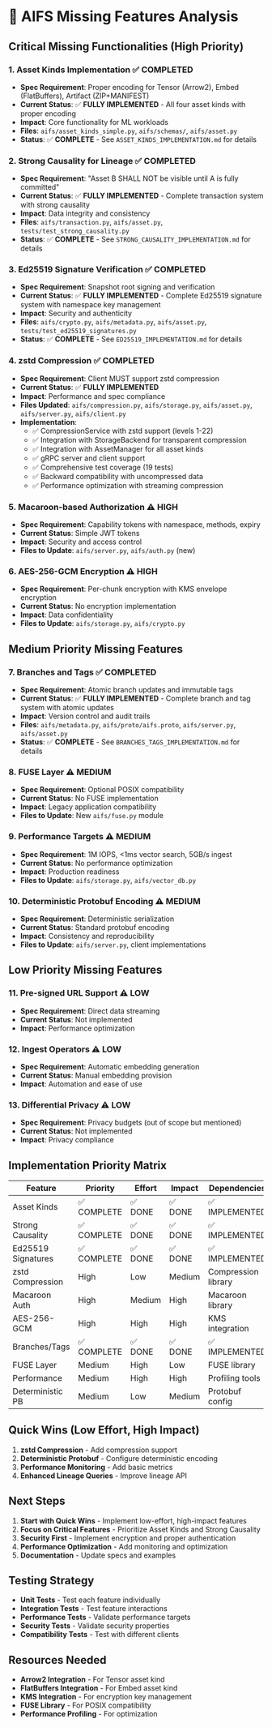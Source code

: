 # 🚨 AIFS Missing Features Analysis

## **Critical Missing Functionalities** (High Priority)

### 1. **Asset Kinds Implementation** ✅ **COMPLETED**
- **Spec Requirement**: Proper encoding for Tensor (Arrow2), Embed (FlatBuffers), Artifact (ZIP+MANIFEST)
- **Current Status**: ✅ **FULLY IMPLEMENTED** - All four asset kinds with proper encoding
- **Impact**: Core functionality for ML workloads
- **Files**: `aifs/asset_kinds_simple.py`, `aifs/schemas/`, `aifs/asset.py`
- **Status**: ✅ **COMPLETE** - See `ASSET_KINDS_IMPLEMENTATION.md` for details

### 2. **Strong Causality for Lineage** ✅ **COMPLETED**
- **Spec Requirement**: "Asset B SHALL NOT be visible until A is fully committed"
- **Current Status**: ✅ **FULLY IMPLEMENTED** - Complete transaction system with strong causality
- **Impact**: Data integrity and consistency
- **Files**: `aifs/transaction.py`, `aifs/asset.py`, `tests/test_strong_causality.py`
- **Status**: ✅ **COMPLETE** - See `STRONG_CAUSALITY_IMPLEMENTATION.md` for details

### 3. **Ed25519 Signature Verification** ✅ **COMPLETED**
- **Spec Requirement**: Snapshot root signing and verification
- **Current Status**: ✅ **FULLY IMPLEMENTED** - Complete Ed25519 signature system with namespace key management
- **Impact**: Security and authenticity
- **Files**: `aifs/crypto.py`, `aifs/metadata.py`, `aifs/asset.py`, `tests/test_ed25519_signatures.py`
- **Status**: ✅ **COMPLETE** - See `ED25519_IMPLEMENTATION.md` for details

### 4. **zstd Compression** ✅ **COMPLETED**
- **Spec Requirement**: Client MUST support zstd compression
- **Current Status**: ✅ **FULLY IMPLEMENTED**
- **Impact**: Performance and spec compliance
- **Files Updated**: `aifs/compression.py`, `aifs/storage.py`, `aifs/asset.py`, `aifs/server.py`, `aifs/client.py`
- **Implementation**: 
  - ✅ CompressionService with zstd support (levels 1-22)
  - ✅ Integration with StorageBackend for transparent compression
  - ✅ Integration with AssetManager for all asset kinds
  - ✅ gRPC server and client support
  - ✅ Comprehensive test coverage (19 tests)
  - ✅ Backward compatibility with uncompressed data
  - ✅ Performance optimization with streaming compression

### 5. **Macaroon-based Authorization** ⚠️ **HIGH**
- **Spec Requirement**: Capability tokens with namespace, methods, expiry
- **Current Status**: Simple JWT tokens
- **Impact**: Security and access control
- **Files to Update**: `aifs/server.py`, `aifs/auth.py` (new)

### 6. **AES-256-GCM Encryption** ⚠️ **HIGH**
- **Spec Requirement**: Per-chunk encryption with KMS envelope encryption
- **Current Status**: No encryption implementation
- **Impact**: Data confidentiality
- **Files to Update**: `aifs/storage.py`, `aifs/crypto.py`

## **Medium Priority Missing Features**

### 7. **Branches and Tags** ✅ **COMPLETED**
- **Spec Requirement**: Atomic branch updates and immutable tags
- **Current Status**: ✅ **FULLY IMPLEMENTED** - Complete branch and tag system with atomic updates
- **Impact**: Version control and audit trails
- **Files**: `aifs/metadata.py`, `aifs/proto/aifs.proto`, `aifs/server.py`, `aifs/asset.py`
- **Status**: ✅ **COMPLETE** - See `BRANCHES_TAGS_IMPLEMENTATION.md` for details

### 8. **FUSE Layer** ⚠️ **MEDIUM**
- **Spec Requirement**: Optional POSIX compatibility
- **Current Status**: No FUSE implementation
- **Impact**: Legacy application compatibility
- **Files to Update**: New `aifs/fuse.py` module

### 9. **Performance Targets** ⚠️ **MEDIUM**
- **Spec Requirement**: 1M IOPS, <1ms vector search, 5GB/s ingest
- **Current Status**: No performance optimization
- **Impact**: Production readiness
- **Files to Update**: `aifs/storage.py`, `aifs/vector_db.py`

### 10. **Deterministic Protobuf Encoding** ⚠️ **MEDIUM**
- **Spec Requirement**: Deterministic serialization
- **Current Status**: Standard protobuf encoding
- **Impact**: Consistency and reproducibility
- **Files to Update**: `aifs/server.py`, client implementations

## **Low Priority Missing Features**

### 11. **Pre-signed URL Support** ⚠️ **LOW**
- **Spec Requirement**: Direct data streaming
- **Current Status**: Not implemented
- **Impact**: Performance optimization

### 12. **Ingest Operators** ⚠️ **LOW**
- **Spec Requirement**: Automatic embedding generation
- **Current Status**: Manual embedding provision
- **Impact**: Automation and ease of use

### 13. **Differential Privacy** ⚠️ **LOW**
- **Spec Requirement**: Privacy budgets (out of scope but mentioned)
- **Current Status**: Not implemented
- **Impact**: Privacy compliance

## **Implementation Priority Matrix**

| Feature | Priority | Effort | Impact | Dependencies |
|---------|----------|--------|--------|--------------|
| Asset Kinds | ✅ COMPLETE | ✅ DONE | ✅ DONE | ✅ IMPLEMENTED |
| Strong Causality | ✅ COMPLETE | ✅ DONE | ✅ DONE | ✅ IMPLEMENTED |
| Ed25519 Signatures | ✅ COMPLETE | ✅ DONE | ✅ DONE | ✅ IMPLEMENTED |
| zstd Compression | High | Low | Medium | Compression library |
| Macaroon Auth | High | Medium | High | Macaroon library |
| AES-256-GCM | High | High | High | KMS integration |
| Branches/Tags | ✅ COMPLETE | ✅ DONE | ✅ DONE | ✅ IMPLEMENTED |
| FUSE Layer | Medium | High | Low | FUSE library |
| Performance | Medium | High | High | Profiling tools |
| Deterministic PB | Medium | Low | Medium | Protobuf config |

## **Quick Wins** (Low Effort, High Impact)

1. **zstd Compression** - Add compression support
2. **Deterministic Protobuf** - Configure deterministic encoding
3. **Performance Monitoring** - Add basic metrics
4. **Enhanced Lineage Queries** - Improve lineage API

## **Next Steps**

1. **Start with Quick Wins** - Implement low-effort, high-impact features
2. **Focus on Critical Features** - Prioritize Asset Kinds and Strong Causality
3. **Security First** - Implement encryption and proper authentication
4. **Performance Optimization** - Add monitoring and optimization
5. **Documentation** - Update specs and examples

## **Testing Strategy**

- **Unit Tests** - Test each feature individually
- **Integration Tests** - Test feature interactions
- **Performance Tests** - Validate performance targets
- **Security Tests** - Validate security properties
- **Compatibility Tests** - Test with different clients

## **Resources Needed**

- **Arrow2 Integration** - For Tensor asset kind
- **FlatBuffers Integration** - For Embed asset kind
- **KMS Integration** - For encryption key management
- **FUSE Library** - For POSIX compatibility
- **Performance Profiling** - For optimization
